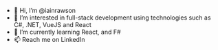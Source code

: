 - 👋 Hi, I’m @iainrawson
- 👀 I’m interested in full-stack development using technologies such as C#, .NET, VueJS and React
- 🌱 I’m currently learning React, and F#
- 📫 Reach me on LinkedIn

<!---
iainrawson/iainrawson is a ✨ special ✨ repository because its `README.md` (this file) appears on your GitHub profile.
You can click the Preview link to take a look at your changes.
--->
